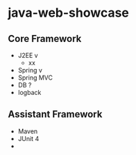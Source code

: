 java-web-showcase
=================


## Core Framework
  - J2EE v
    - xx  
  - Spring v
  - Spring MVC
  - DB ?
  - logback
  

## Assistant Framework
  - Maven
  - JUnit 4
  - 
